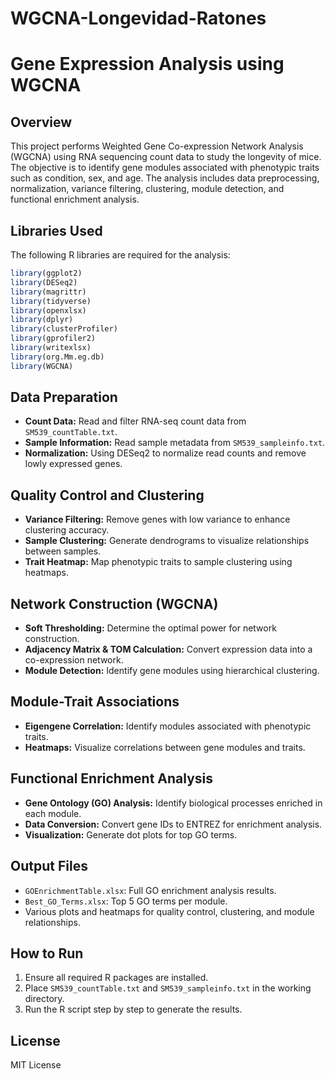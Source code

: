 # WGCNA-Longevidad-Ratones

# Gene Expression Analysis using WGCNA

## Overview
This project performs Weighted Gene Co-expression Network Analysis (WGCNA) using RNA sequencing count data to study the longevity of mice. The objective is to identify gene modules associated with phenotypic traits such as condition, sex, and age. The analysis includes data preprocessing, normalization, variance filtering, clustering, module detection, and functional enrichment analysis.

## Libraries Used
The following R libraries are required for the analysis:
```r
library(ggplot2)
library(DESeq2)
library(magrittr)
library(tidyverse)
library(openxlsx)
library(dplyr)
library(clusterProfiler)
library(gprofiler2)
library(writexlsx)
library(org.Mm.eg.db)
library(WGCNA)
```

## Data Preparation
- **Count Data:** Read and filter RNA-seq count data from `SM539_countTable.txt`.
- **Sample Information:** Read sample metadata from `SM539_sampleinfo.txt`.
- **Normalization:** Using DESeq2 to normalize read counts and remove lowly expressed genes.

## Quality Control and Clustering
- **Variance Filtering:** Remove genes with low variance to enhance clustering accuracy.
- **Sample Clustering:** Generate dendrograms to visualize relationships between samples.
- **Trait Heatmap:** Map phenotypic traits to sample clustering using heatmaps.

## Network Construction (WGCNA)
- **Soft Thresholding:** Determine the optimal power for network construction.
- **Adjacency Matrix & TOM Calculation:** Convert expression data into a co-expression network.
- **Module Detection:** Identify gene modules using hierarchical clustering.

## Module-Trait Associations
- **Eigengene Correlation:** Identify modules associated with phenotypic traits.
- **Heatmaps:** Visualize correlations between gene modules and traits.

## Functional Enrichment Analysis
- **Gene Ontology (GO) Analysis:** Identify biological processes enriched in each module.
- **Data Conversion:** Convert gene IDs to ENTREZ for enrichment analysis.
- **Visualization:** Generate dot plots for top GO terms.

## Output Files
- `GOEnrichmentTable.xlsx`: Full GO enrichment analysis results.
- `Best_GO_Terms.xlsx`: Top 5 GO terms per module.
- Various plots and heatmaps for quality control, clustering, and module relationships.

## How to Run
1. Ensure all required R packages are installed.
2. Place `SM539_countTable.txt` and `SM539_sampleinfo.txt` in the working directory.
3. Run the R script step by step to generate the results.

## License
MIT License
